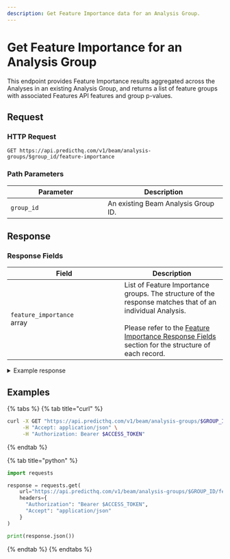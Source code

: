 ```yaml
---
description: Get Feature Importance data for an Analysis Group.
---
```


# Get Feature Importance for an Analysis Group

This endpoint provides Feature Importance results aggregated across the Analyses in an existing Analysis Group, and returns a list of feature groups with associated Features API features and group p-values.

## Request

### HTTP Request

```http
GET https://api.predicthq.com/v1/beam/analysis-groups/$group_id/feature-importance
```

### Path Parameters

<table><thead><tr><th width="211">Parameter</th><th>Description</th></tr></thead><tbody><tr><td><code>group_id</code></td><td>An existing Beam Analysis Group ID.</td></tr></tbody></table>

## Response

### Response Fields

<table><thead><tr><th width="250">Field</th><th>Description</th></tr></thead><tbody><tr><td><code>feature_importance</code><br>array</td><td>List of Feature Importance groups. The structure of the response matches that of an individual Analysis.<br><br>Please refer to the <a href="../analyses/get-feature-importance.md#feature-importance-response-fields">Feature Importance Response Fields</a> section for the structure of each record.</td></tr></tbody></table>

<details>

<summary>Example response</summary>

Below is an example response:

```json
{
    "feature_importance": [
        {
            "feature_group": "school-holidays",
            "features": [
                "phq_rank_school_holidays"
            ],
            "p_value": 0.0236,
            "important": true
        },
        {
            "feature_group": "observances",
            "features": [
                "phq_rank_observances"
            ],
            "p_value": 0.0313,
            "important": true
        },
        {
            "feature_group": "conferences",
            "features": [
                "phq_attendance_conferences"
            ],
            "p_value": 0.0532,
            "important": true
        },
        {
            "feature_group": "community",
            "features": [
                "phq_attendance_community"
            ],
            "p_value": 0.0717,
            "important": true
        },
        {
            "feature_group": "performing-arts",
            "features": [
                "phq_attendance_performing_arts"
            ],
            "p_value": 0.2541,
            "important": false
        },
        {
            "feature_group": "concerts",
            "features": [
                "phq_attendance_concerts"
            ],
            "p_value": 0.3528,
            "important": false
        },
        {
            "feature_group": "academic",
            "features": [
                "phq_rank_academic_exam",
                "phq_rank_academic_holiday"
            ],
            "p_value": 0.6479,
            "important": false
        },
        {
            "feature_group": "expos",
            "features": [
                "phq_attendance_expos"
            ],
            "p_value": 0.7802,
            "important": false
        },
        {
            "feature_group": "festivals",
            "features": [
                "phq_attendance_festivals"
            ],
            "p_value": 0.9684,
            "important": false
        },
        {
            "feature_group": "public-holidays",
            "features": [
                "phq_rank_public_holidays"
            ],
            "p_value": 0.9975,
            "important": false
        },
        {
            "feature_group": "sports",
            "features": [
                "phq_attendance_sports"
            ],
            "p_value": 0.9999,
            "important": false
        }
    ]
}
```

</details>

## Examples

{% tabs %}
{% tab title="curl" %}
```bash
curl -X GET "https://api.predicthq.com/v1/beam/analysis-groups/$GROUP_ID/feature-importance" \
     -H "Accept: application/json" \
     -H "Authorization: Bearer $ACCESS_TOKEN"
```
{% endtab %}

{% tab title="python" %}
```python
import requests

response = requests.get(
    url="https://api.predicthq.com/v1/beam/analysis-groups/$GROUP_ID/feature-importance",
    headers={
      "Authorization": "Bearer $ACCESS_TOKEN",
      "Accept": "application/json"
    }
)

print(response.json())
```
{% endtab %}
{% endtabs %}
